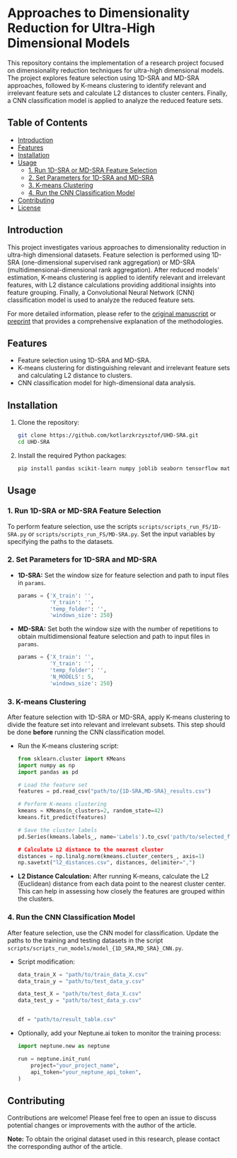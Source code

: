 # Approaches to Dimensionality Reduction for Ultra-High Dimensional Models

This repository contains the implementation of a research project focused on dimensionality reduction techniques for ultra-high dimensional models. The project explores feature selection using 1D-SRA and MD-SRA approaches, followed by K-means clustering to identify relevant and irrelevant feature sets and calculate L2 distances to cluster centers. Finally, a CNN classification model is applied to analyze the reduced feature sets.

## Table of Contents

- [Introduction](#introduction)
- [Features](#features)
- [Installation](#installation)
- [Usage](#usage)
  - [1. Run 1D-SRA or MD-SRA Feature Selection](#1-run-1d-sra-or-md-sra-feature-selection)
  - [2. Set Parameters for 1D-SRA and MD-SRA](#2-set-parameters-for-1d-sra-and-md-sra)
  - [3. K-means Clustering](#3-k-means-clustering)
  - [4. Run the CNN Classification Model](#4-run-the-cnn-classification-model)
- [Contributing](#contributing)
- [License](#license)

## Introduction

This project investigates various approaches to dimensionality reduction in ultra-high dimensional datasets. Feature selection is performed using 1D-SRA (one-dimensional supervised rank aggregation) or MD-SRA (multidimensional-dimensional rank aggregation). After reduced models' estimation, K-means clustering is applied to identify relevant and irrelevant features, with L2 distance calculations providing additional insights into feature grouping. Finally, a Convolutional Neural Network (CNN) classification model is used to analyze the reduced feature sets.

For more detailed information, please refer to the [original manuscript](#) or [preprint](https://www.biorxiv.org/content/10.1101/2024.08.20.608783v1) that provides a comprehensive explanation of the methodologies.

## Features

- Feature selection using 1D-SRA and MD-SRA.
- K-means clustering for distinguishing relevant and irrelevant feature sets and calculating L2 distance to clusters.
- CNN classification model for high-dimensional data analysis.
  
## Installation

1. Clone the repository:
    ```bash
    git clone https://github.com/kotlarzkrzysztof/UHD-SRA.git
    cd UHD-SRA
    ```

2. Install the required Python packages:
    ```bash
    pip install pandas scikit-learn numpy joblib seaborn tensorflow matplotlib neptune
    ```
    
## Usage

### 1. Run 1D-SRA or MD-SRA Feature Selection

To perform feature selection, use the scripts `scripts/scripts_run_FS/1D-SRA.py` or `scripts/scripts_run_FS/MD-SRA.py`. Set the input variables by specifying the paths to the datasets.

### 2. Set Parameters for 1D-SRA and MD-SRA

- **1D-SRA:** Set the window size for feature selection and path to input files in `params`.
  
    ```python
    params = {'X_train': '',
              'Y_train': '',
              'temp_folder': '',
              'windows_size': 250}
    ```

- **MD-SRA:** Set both the window size with the number of repetitions to obtain multidimensional feature selection and path to input files in `params`.
  
    ```python
    params = {'X_train': '',
              'Y_train': '',
              'temp_folder': '',
              'N_MODELS': 5,
              'windows_size': 250}
    ```

### 3. K-means Clustering

After feature selection with 1D-SRA or MD-SRA, apply K-means clustering to divide the feature set into relevant and irrelevant subsets. This step should be done **before** running the CNN classification model.

- Run the K-means clustering script:
    ```python
    from sklearn.cluster import KMeans
    import numpy as np
    import pandas as pd

    # Load the feature set
    features = pd.read_csv("path/to/{1D-SRA,MD-SRA}_results.csv")

    # Perform K-means clustering
    kmeans = KMeans(n_clusters=2, random_state=42)
    kmeans.fit_predict(features)

    # Save the cluster labels
    pd.Series(kmeans.labels_, name='Labels').to_csv('path/to/selected_features.csv)

    # Calculate L2 distance to the nearest cluster
    distances = np.linalg.norm(kmeans.cluster_centers_, axis=1)
    np.savetxt("l2_distances.csv", distances, delimiter=",")
    ```

- **L2 Distance Calculation:** After running K-means, calculate the L2 (Euclidean) distance from each data point to the nearest cluster center. This can help in assessing how closely the features are grouped within the clusters.


### 4. Run the CNN Classification Model

After feature selection, use the CNN model for classification. Update the paths to the training and testing datasets in the script `scripts/scripts_run_models/model_{1D_SRA,MD_SRA}_CNN.py`.

- Script modification:
    ```python
    data_train_X = "path/to/train_data_X.csv"
    data_train_y = "path/to/test_data_y.csv"

    data_test_X = "path/to/test_data_X.csv"
    data_test_y = "path/to/test_data_y.csv"


    df = "path/to/result_table.csv"
    ```

- Optionally, add your Neptune.ai token to monitor the training process:
    ```python
    import neptune.new as neptune

    run = neptune.init_run(
        project="your_project_name",
        api_token="your_neptune_api_token",
    )
    ```

## Contributing

Contributions are welcome! Please feel free to open an issue to discuss potential changes or improvements with the author of the article.

**Note:** To obtain the original dataset used in this research, please contact the corresponding author of the article.
